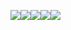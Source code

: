 <img src="https://img.shields.io/badge/HTML-E34F26?style=for-the-badge&logo=HTML&logoColor=black"><img src="https://img.shields.io/badge/CSS-1572B6?style=for-the-badge&logo=CSS&logoColor=black"><img src="https://img.shields.io/badge/javascript-F7DF1E?style=for-the-badge&logo=javascript&logoColor=black"><img src="https://img.shields.io/badge/React-61DAFB?style=for-the-badge&logo=react&logoColor=black"><img src="https://img.shields.io/badge/styledcomponents-DB7093?style=for-the-badge&logo=styledcomponents&logoColor=black">


